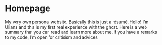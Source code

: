 # Homepage
My very own personal website. Basically this is just a résumé.
Hello!
I'm Uliana and this is my first real experience with the ghost.
Here is a web summary that you can read and learn more about me.
If you have a remarks to my code, I'm open for critisism and advices.
